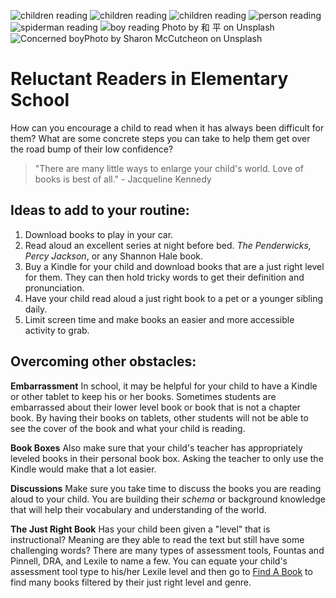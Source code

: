 ![children reading](https://images.app.goo.gl/fmotfyf7qiRtzdL88)
![children reading](https://images.app.goo.gl/xBKQqGbr2Lgpy25Z6)
![children reading](https://images.app.goo.gl/xnX9ARqPHaZP3mTp9)
![person reading](https://images.app.goo.gl/S8inzekjBcHdSJoQA)
![spiderman reading](https://api.unsplash.com/files/?query=reading)
![boy reading Photo by 和 平 on Unsplash](https://unsplash.com/photos/EZ4dXMnhqkk/download?force=true)
![Concerned boyPhoto by Sharon McCutcheon on Unsplash](https://unsplash.com/photos/PO1nLmY-unsplash.jpg)


# Reluctant Readers in Elementary School

How can you encourage a child to read when it has always been difficult for them?  What are some concrete steps you can take to help them get over the road bump of their low confidence? 

> "There are many little ways to enlarge your child's world.  Love of books is best of all." - Jacqueline Kennedy

## Ideas to add to your routine:

1. Download books to play in your car.  
2. Read aloud an excellent series at night before bed.  *The Penderwicks, Percy Jackson*, or any Shannon Hale book.  
3. Buy a Kindle for your child and download books that are a just right level for them.  They can then hold tricky words to get their definition and pronunciation.  
4. Have your child read aloud a just right book to a pet or a younger sibling daily.  
5. Limit screen time and make books an easier and more accessible activity to grab.  

## Overcoming other obstacles:

**Embarrassment** In school, it may be helpful for your child to have a Kindle or other tablet to keep his or her books.  Sometimes students are embarrassed about their lower level book or book that is not a chapter book.  By having their books on tablets, other students will not be able to see the cover of the book and what your child is reading. 

**Book Boxes** Also make sure that your child's teacher has appropriately leveled books in their personal book box.  Asking the teacher to only use the Kindle would make that a lot easier.  

**Discussions**  Make sure you take time to discuss the books you are reading aloud to your child.  You are building their *schema* or background knowledge that will help their vocabulary and understanding of the world.  

**The Just Right Book** Has your child been given a "level" that is instructional?  Meaning are they able to read the text but still have some challenging words?  There are many types of assessment tools, Fountas and Pinnell, DRA, and Lexile to name a few.  You can equate your child's assessment tool type to his/her Lexile level and then go to [Find A Book](https://hub.lexile.com/find-a-book/search) to find many books filtered by their just right level and genre.

